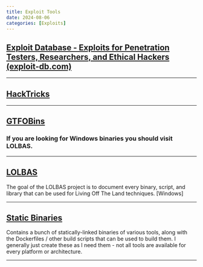```yaml
---
title: Exploit Tools
date: 2024-08-06
categories: [Exploits]
---
```


## [Exploit Database - Exploits for Penetration Testers, Researchers, and Ethical Hackers (exploit-db.com)](https://www.exploit-db.com/)

---

## [HackTricks](https://book.hacktricks.xyz/)

---

## [GTFOBins](https://gtfobins.github.io/)

### **If you are looking for Windows binaries you should visit LOLBAS.**

---

## [LOLBAS](https://lolbas-project.github.io/)

The goal of the LOLBAS project is to document every binary, script, and library that can be used for Living Off The Land techniques. [Windows]

---

## [Static Binaries](https://github.com/andrew-d/static-binaries/tree/master)

Contains a bunch of statically-linked binaries of various tools, along with the Dockerfiles / other build scripts that can be used to build them. I generally just create these as I need them - not all tools are available for every platform or architecture.

---
